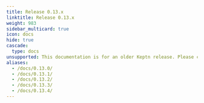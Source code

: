 ```yaml
---
title: Release 0.13.x
linktitle: Release 0.13.x
weight: 983
sidebar_multicard: true
icon: docs
hide: true
cascade:
  type: docs
unsupported: This documentation is for an older Keptn release. Please consider the newest one when working with the latest Keptn.
aliases:
  - /docs/0.13.0/
  - /docs/0.13.1/
  - /docs/0.13.2/
  - /docs/0.13.3/
  - /docs/0.13.4/
---
```

